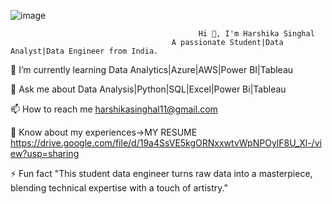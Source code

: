 ![image](https://github.com/hershesin/hershesin/assets/138697404/f9273d4b-b1bd-43d8-ae06-3be22de7ade8)


                                              Hi 👋, I'm Harshika Singhal
                                        A passionate Student|Data Analyst|Data Engineer from India.

🌱 I’m currently learning Data Analytics|Azure|AWS|Power BI|Tableau

💬 Ask me about Data Analysis|Python|SQL|Excel|Power Bi|Tableau

📫 How to reach me harshikasinghal11@gmail.com

📄 Know about my experiences->MY RESUME https://drive.google.com/file/d/19a4SsVE5kgORNxxwtvWpNPOylF8U_Xl-/view?usp=sharing

⚡ Fun fact "This student data engineer turns raw data into a masterpiece, blending technical expertise with a touch of artistry."                                        

<!---
hershesin/hershesin is a ✨ special ✨ repository because its `README.md` (this file) appears on your GitHub profile.
You can click the Preview link to take a look at your changes.
--->
